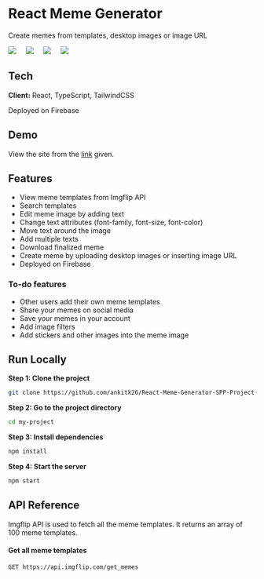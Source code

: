 
# React Meme Generator

Create memes from templates, desktop images or image URL

<img src="https://img.shields.io/badge/react-%2320232a.svg?style=for-the-badge&logo=react&logoColor=%2361DAFB" /> &nbsp; &nbsp; <img src="https://img.shields.io/badge/TypeScript-007ACC?style=for-the-badge&logo=typescript&logoColor=white" /> &nbsp; &nbsp; <img src="https://img.shields.io/badge/tailwindcss-%2338B2AC.svg?style=for-the-badge&logo=tailwind-css&logoColor=white "/> &nbsp; &nbsp; <img src="https://img.shields.io/badge/firebase-%23039BE5.svg?style=for-the-badge&logo=firebase" />

## Tech

**Client:** React, TypeScript, TailwindCSS

Deployed on Firebase

## Demo

View the site from the [link](https://react-meme-generator-12c45.web.app/) given.


## Features

- View meme templates from Imgflip API
- Search templates
- Edit meme image by adding text
- Change text attributes (font-family, font-size, font-color)
- Move text around the image
- Add multiple texts
- Download finalized meme
- Create meme by uploading desktop images or inserting image URL
- Deployed on Firebase

### To-do features
- Other users add their own meme templates
- Share your memes on social media
- Save your memes in your account
- Add image filters
- Add stickers and other images into the meme image

## Run Locally


**Step 1: Clone the project**

```bash
git clone https://github.com/ankitk26/React-Meme-Generator-SPP-Project.git
```

**Step 2: Go to the project directory**

```bash
cd my-project
```

**Step 3: Install dependencies**

```bash
npm install
```

**Step 4: Start the server** 

```bash
npm start
```

## API Reference

Imgflip API is used to fetch all the meme templates. It returns an array of 100 meme templates.

#### Get all meme templates

```http
GET https://api.imgflip.com/get_memes
```
